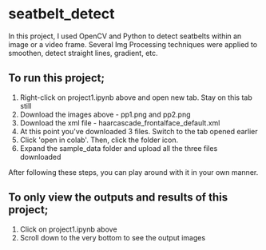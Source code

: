 # seatbelt_detect
In this project, I used OpenCV and Python to detect seatbelts within an image or a video frame. Several Img Processing techniques were applied to smoothen, detect straight lines, gradient, etc.

## To run this project;
1. Right-click on project1.ipynb above and open new tab. Stay on this tab still
2. Download the images above - pp1.png and pp2.png
3. Download the xml file - haarcascade_frontalface_default.xml
4. At this point you've downloaded 3 files. Switch to the tab opened earlier
5. Click 'open in colab'. Then, click the folder icon.
6. Expand the sample_data folder and upload all the three files downloaded

After following these steps, you can play around with it in your own manner.

## To only view the outputs and results of this project; 
1. Click on project1.ipynb above
2. Scroll down to the very bottom to see the output images
